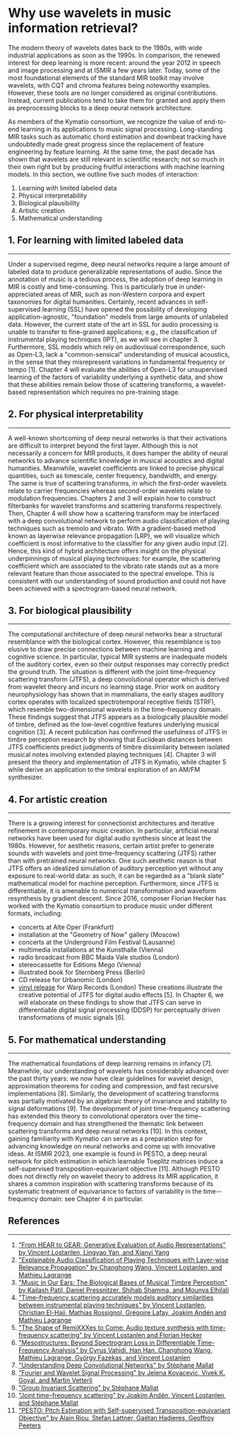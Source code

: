 # Why use wavelets in music information retrieval?

The modern theory of wavelets dates back to the 1980s, with wide industrial applications as soon as the 1990s.
In comparison, the renewed interest for deep learning is more recent: around the year 2012 in speech and image processing and at ISMIR a few years later.
Today, some of the most foundational elements of the standard MIR toolkit may involve wavelets, with CQT and chroma features being noteworthy examples.
However, these tools are no longer considered as original contributions.
Instead, current publications tend to take them for granted and apply them as preprocessing blocks to a deep neural network architecture.

As members of the Kymatio consortium, we recognize the value of end-to-end learning in its applications to music signal processing.
Long-standing MIR tasks such as automatic chord estimation and downbeat tracking have undoubtedly made great progress since the replacement of feature engineering by feature learning.
At the same time, the past decade has shown that wavelets are still relevant in scientific research; not so much in their own right but by producing fruitful interactions with machine learning models.
In this section, we outline five such modes of interaction:
1. Learning with limited labeled data
2. Physical interpretability
3. Biological plausibility
4. Artistic creation
5. Mathematical understanding


## 1. For learning with limited labeled data
--------------------------------------------
Under a supervised regime, deep neural networks require a large amount of labeled data to produce generalizable representations of audio.
Since the annotation of music is a tedious process, the adoption of deep learning in MIR is costly and time-consuming.
This is particularly true in under-appreciated areas of MIR, such as non-Western corpora and expert taxonomies for digital humanities.
Certainly, recent advances in self-supervised learning (SSL) have opened the possibility of developing application-agnostic, "foundation" models from large amounts of unlabeled data.
However, the current state of the art in SSL for audio processing is unable to transfer to fine-grained applications; e.g., the classification of instrumental playing techniques (IPT), as we will see in chapter 3.
Furthermore, SSL models which rely on audiovisual correspondence, such as Open-L3, lack a "common-sensical" understanding of musical acoustics, in the sense that they misrepresent variations in fundamental frequency or tempo [1].
Chapter 4 will evaluate the abilities of Open-L3 for unsupervised learning of the factors of variability underlying a synthetic data, and show that these abilities remain below those of scattering transforms, a wavelet-based representation which requires no pre-training stage.


## 2. For physical interpretability
-----------------------------------
A well-known shortcoming of deep neural networks is that their activations are difficult to interpret beyond the first layer.
Although this is not necessarily a concern for MIR products, it does hamper the ability of neural networks to advance scientific knowledge in musical acoustics and digital humanities.
Meanwhile, wavelet coefficients are linked to precise physical quantities, such as timescale, center frequency, bandwidth, and energy.
The same is true of scattering transforms, in which the first-order wavelets relate to carrier frequencies whereas second-order wavelets relate to modulation frequencies.
Chapters 2 and 3 will explain how to construct filterbanks for wavelet transforms and scattering transforms respectively.
Then, Chapter 4 will show how a scattering transform may be interfaced with a deep convolutional network to perform audio classification of playing techniques such as tremolo and vibrato.
With a gradient-based method known as layerwise relevance propagation (LRP), we will visualize which coefficient is most informative to the classifier for any given audio input [2].
Hence, this kind of hybrid architecture offers insight on the physical underpinnings of musical playing techniques: for example, the scattering coefficient which are associated to the vibrato rate stands out as a more relevant feature than those associated to the spectral envelope.
This is consistent with our understanding of sound production and could not have been achieved with a spectrogram-based neural network.


## 3. For biological plausibility
---------------------------------
The computational architecture of deep neural networks bear a structural resemblance with the biological cortex.
However, this resemblance is too elusive to draw precise connections between machine learning and cognitive science.
In particular, typical MIR systems are inadequate models of the auditory cortex, even so their output responses may correctly predict the ground truth.
The situation is different with the joint time–frequency scattering transform (JTFS), a deep convolutional operator which is derived from wavelet theory and incurs no learning stage.
Prior work on auditory neurophysiology has shown that in mammalians, the early stages auditory cortex operates with localized spectrotemporal receptive fields (STRF), which resemble two-dimensional wavelets in the time–frequency domain.
These findings suggest that JTFS appears as a biologically plausible model of timbre, defined as the low-level cognitive features underlying musical cognition [3].
A recent publication has confirmed the usefulness of JTFS in timbre perception research by showing that Euclidean distances between JTFS coefficients predict judgments of timbre dissimilarity between isolated musical notes involving extended playing techniques [4].
Chapter 3 will present the theory and implementation of JTFS in Kymatio, while chapter 5 while derive an application to the timbral exploration of an AM/FM synthesizer.


## 4. For artistic creation
---------------------------
There is a growing interest for connectionist architectures and iterative refinement in contemporary music creation.
In particular, artificial neural networks have been used for digital audio synthesis since at least the 1980s.
However, for aesthetic reasons, certain artist prefer to generate sounds with wavelets and joint time–frequency scattering (JTFS) rather than with pretrained neural networks.
One such aesthetic reason is that JTFS offers an idealized simulation of auditory perception yet without any exposure to real-world data: as such, it can be regarded as a "blank slate" mathematical model for machine perception.
Furthermore, since JTFS is differentiable, it is amenable to numerical transformation and waveform resynthesis by gradient descent.
Since 2016, composer Florian Hecker has worked with the Kymatio consortium to produce music under different formats, including:
- concerts at Alte Oper (Frankfurt)
- installation at the "Geometry of Now" gallery (Moscow)
- concerts at the Underground Film Festival (Lausanne)
- multimedia installations at the Kunsthalle (Vienna)
- radio broadcast from BBC Maida Vale studios (London)
- stereocassette for Editions Mego (Vienna)
- illustrated book for Sternberg Press (Berlin)
- CD release for Urbanomic (London)
- [vinyl release](https://www.youtube.com/watch?v=e3VJ-I5Wxl4) for Warp Records (London)
These creations illustrate the creative potential of JTFS for digital audio effects [5].
In Chapter 6, we will elaborate on these findings to show that JTFS can serve in differentiable digital signal processing (DDSP) for perceptually driven transformations of music signals [6].


## 5. For mathematical understanding
------------------------------------
The mathematical foundations of deep learning remains in infancy [7].
Meanwhile, our understanding of wavelets has considerably advanced over the past thirty years: we now have clear guidelines for wavelet design, approximation theorems for coding and compression, and fast recursive implementations [8].
Similarly, the development of scattering transforms was partially motivated by an algebraic theory of invariance and stability to signal deformations [9].
The development of joint time-frequency scattering has extended this theory to convolutional operators over the time–frequency domain and has strengthened the thematic link between scattering transforms and deep neural networks [10].
In this context, gaining familiarity with Kymatio can serve as a preparation step for advancing knowledge on neural networks and come up with innovative ideas.
At ISMIR 2023, one example is found in PESTO, a deep neural network for pitch estimation in which learnable Toeplitz matrices induce a self-supervised transposition-equivariant objective [11].
Although PESTO does not directly rely on wavelet theory to address its MIR application, it shares a common inspiration with scattering transforms because of its systematic treatment of equivariance to factors of variability in the time--frequency domain: see Chapter 4 in particular.


[//]: # (TODO: add bibtex references to this page)
## References
-------------
1. ["From HEAR to GEAR: Generative Evaluation of Audio Representations" by Vincent Lostanlen, Lingyao Yan, and Xianyi Yang](https://hal.science/hal-03979667/)
2. ["Explainable Audio Classification of Playing Techniques with Layer-wise Relevance Propagation" by Changhong Wang, Vincent Lostanlen, and Mathieu Lagrange](https://hal.science/hal-04029145/)
3. ["Music in Our Ears: The Biological Bases of Musical Timbre Perception" by Kailash Patil, Daniel Pressnitzer, Shihab Shamma, and Mounya Elhilali](https://journals.plos.org/ploscompbiol/article?id=10.1371/journal.pcbi.1002759)
4. ["Time–frequency scattering accurately models auditory similarities between instrumental playing techniques" by Vincent Lostanlen, Christian El-Hajj, Mathias Rossignol, Grégoire Lafay, Joakim Andén and Mathieu Lagrange](https://arxiv.org/abs/2007.10926)
5. ["The Shape of RemiXXXes to Come: Audio texture synthesis with time-frequency scattering" by Vincent Lostanlen and Florian Hecker](https://arxiv.org/abs/1906.09334)
6. ["Mesostructures: Beyond Spectrogram Loss in Differentiable Time-Frequency Analysis" by Cyrus Vahidi, Han Han, Changhong Wang, Mathieu Lagrange, György Fazekas, and Vincent Lostanlen](https://arxiv.org/abs/2301.10183) 
7. ["Understanding Deep Convolutional Networks" by Stéphane Mallat](https://arxiv.org/abs/1601.04920)
8. ["Fourier and Wavelet Signal Processing" by Jelena Kovacevic, Vivek K. Goyal, and Martin Vetterli](https://www.fourierandwavelets.org/FWSP_a3.2_2013.pdf)
9. ["Group Invariant Scattering" by Stéphane Mallat](https://arxiv.org/absf/1101.2286)
10. ["Joint time–frequency scattering" by Joakim Andén, Vincent Lostanlen, and Stéphane Mallat](https://arxiv.org/abs/1807.08869)
11. ["PESTO: Pitch Estimation with Self-supervised Transposition-equivariant Objective" by Alain Riou, Stefan Lattner, Gaëtan Hadjeres, Geoffroy Peeters](https://arxiv.org/abs/2309.02265)
